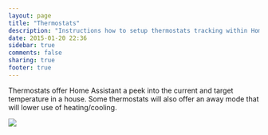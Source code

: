 ```yaml
---
layout: page
title: "Thermostats"
description: "Instructions how to setup thermostats tracking within Home Assistant."
date: 2015-01-20 22:36
sidebar: true
comments: false
sharing: true
footer: true
---
```


Thermostats offer Home Assistant a peek into the current and target temperature in a house. Some thermostats will also offer an away mode that will lower use of heating/cooling.

<p class='img'>
  <img src='{{site_root}}/images/screenshots/nest-thermostat-card.png' />
</p>
